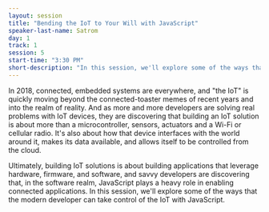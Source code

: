 ```yaml
---
layout: session
title: "Bending the IoT to Your Will with JavaScript"
speaker-last-name: Satrom
day: 1
track: 1
session: 5
start-time: "3:30 PM"
short-description: "In this session, we'll explore some of the ways that the modern developer can take control of the IoT with JavaScript."
---
```


In 2018, connected, embedded systems are everywhere, and "the IoT" is quickly moving beyond the connected-toaster memes of recent years and into the realm of reality. And as more and more developers are solving real problems with IoT devices, they are discovering that building an IoT solution is about more than a microcontroller, sensors, actuators and a Wi-Fi or cellular radio. It's also about how that device interfaces with the world around it, makes its data available, and allows itself to be controlled from the cloud. 
 
Ultimately, building IoT solutions is about building applications that leverage hardware, firmware, and software, and savvy developers are discovering that, in the software realm, JavaScript plays a heavy role in enabling connected applications. In this session, we'll explore some of the ways that the modern developer can take control of the IoT with JavaScript.